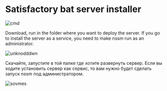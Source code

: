 # Satisfactory bat server installer

![cmd](https://user-images.githubusercontent.com/106923482/172061432-3bc0af4d-77b5-4c54-990a-2f7849feeb0f.png)


Download, run in the folder where you want to deploy the server.
If you go to install the server as a service, you need to 
make nssm run as an administrator.

![unknodddwn](https://user-images.githubusercontent.com/106923482/172060874-4898113a-15f1-488e-b3bf-ceb0735b6129.png)

Скачайте, запустите в той папке где хотите развернуть сервер.
Если вы ходите установить сервер как сервис, то вам нужно 
будет сделать запуск nssm под администратором.

![sovmes](https://user-images.githubusercontent.com/106923482/172060978-81245253-2247-4b20-8c8b-bcaa68c4588b.png)
